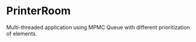 # PrinterRoom
 Multi-threaded application using MPMC Queue with different prioritization of elements.
